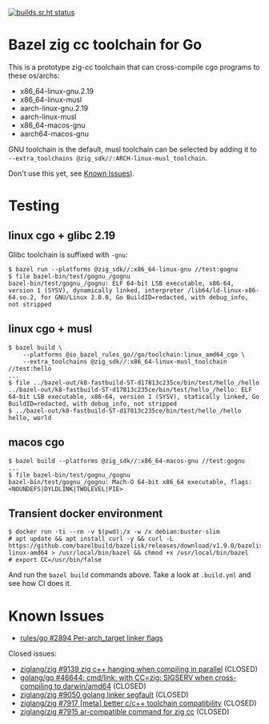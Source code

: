 [![builds.sr.ht status](https://builds.sr.ht/~motiejus/bazel-zig-cc.svg)](https://builds.sr.ht/~motiejus/bazel-zig-cc)

# Bazel zig cc toolchain for Go

This is a prototype zig-cc toolchain that can cross-compile cgo programs to these os/archs:

- x86_64-linux-gnu.2.19
- x86_64-linux-musl
- aarch-linux-gnu.2.19
- aarch-linux-musl
- x86_64-macos-gnu
- aarch64-macos-gnu

GNU toolchain is the default, musl toolchain can be selected by adding it to
`--extra_toolchains @zig_sdk//:ARCH-linux-musl_toolchain`.

Don't use this yet, see [Known Issues](#known-issues)).

# Testing

## linux cgo + glibc 2.19

Glibc toolchain is suffixed with `-gnu`:

```
$ bazel run --platforms @zig_sdk//:x86_64-linux-gnu //test:gognu
$ file bazel-bin/test/gognu_/gognu
bazel-bin/test/gognu_/gognu: ELF 64-bit LSB executable, x86-64, version 1 (SYSV), dynamically linked, interpreter /lib64/ld-linux-x86-64.so.2, for GNU/Linux 2.0.0, Go BuildID=redacted, with debug_info, not stripped
```

## linux cgo + musl

```
$ bazel build \
    --platforms @io_bazel_rules_go//go/toolchain:linux_amd64_cgo \
    --extra_toolchains @zig_sdk//:x86_64-linux-musl_toolchain //test:hello
...
$ file ../bazel-out/k8-fastbuild-ST-d17813c235ce/bin/test/hello_/hello
../bazel-out/k8-fastbuild-ST-d17813c235ce/bin/test/hello_/hello: ELF 64-bit LSB executable, x86-64, version 1 (SYSV), statically linked, Go BuildID=redacted, with debug_info, not stripped
$ ../bazel-out/k8-fastbuild-ST-d17813c235ce/bin/test/hello_/hello
hello, world
```

## macos cgo

```
$ bazel build --platforms @zig_sdk//:x86_64-macos-gnu //test:gognu
...
$ file bazel-bin/test/gognu_/gognu
bazel-bin/test/gognu_/gognu: Mach-O 64-bit x86_64 executable, flags:<NOUNDEFS|DYLDLINK|TWOLEVEL|PIE>
```

## Transient docker environment

```
$ docker run -ti --rm -v $(pwd):/x -w /x debian:buster-slim
# apt update && apt install curl -y && curl -L https://github.com/bazelbuild/bazelisk/releases/download/v1.9.0/bazelisk-linux-amd64 > /usr/local/bin/bazel && chmod +x /usr/local/bin/bazel
# export CC=/usr/bin/false
```

And run the `bazel build` commands above. Take a look at `.build.yml` and see
how CI does it.

# Known Issues

- [rules/go #2894 Per-arch_target linker flags](https://github.com/bazelbuild/rules_go/issues/2894)

Closed issues:

- [ziglang/zig #9139 zig c++ hanging when compiling in parallel](https://github.com/ziglang/zig/issues/9139) (CLOSED)
- [golang/go #46644: cmd/link: with CC=zig: SIGSERV when cross-compiling to darwin/amd64](https://github.com/golang/go/issues/46644) (CLOSED)
- [ziglang/zig #9050 golang linker segfault](https://github.com/ziglang/zig/issues/9050) (CLOSED)
- [ziglang/zig #7917 [meta] better c/c++ toolchain compatibility](https://github.com/ziglang/zig/issues/7917) (CLOSED)
- [ziglang/zig #7915 ar-compatible command for zig cc](https://github.com/ziglang/zig/issues/7915) (CLOSED)
